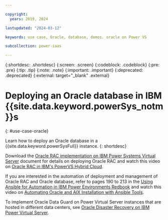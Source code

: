 ```yaml
---

copyright:
  years: 2019, 2024

lastupdated: "2024-03-12"

keywords: use case, Oracle, database, demos. oracle on Power VS

subcollection: power-iaas

---
```


{:shortdesc: .shortdesc}
{:screen: .screen}
{:codeblock: .codeblock}
{:pre: .pre}
{:tip: .tip}
{:note: .note}
{:important: .important}
{:deprecated: .deprecated}
{:external: target="_blank" .external}

# Deploying an Oracle database in IBM {{site.data.keyword.powerSys_notm}}s
{: #use-case-oracle}

Learn how to deploy an Oracle database in a {{site.data.keyword.powerSysFull}} instance.
{: shortdesc}

Download the [Oracle RAC implementation on IBM Power Systems Virtual Server](https://www.ibm.com/support/pages/node/6999243) document for details on deploying Oracle RAC and watch this video on [Oracle RAC in IBM's PowerVS Hybrid Cloud](https://ibm.biz/Oracle_RAC_PowerVS_Hybrid_Cloud_Webinar).

If you are interested in the automation of deployment and management of Oracle RAC and Oracle database, refer to pages 190 to 213 in the [Using Ansible for Automation in IBM Power Environments Redbook](https://www.redbooks.ibm.com/redpieces/pdfs/sg248551.pdf) and watch this video on [Automating Oracle and AIX Installation with Ansible Tools](https://ibm.biz/Automating_Oracle_and_AIX_with_Ansible).

To implement Oracle Data Guard on Power Virtual Server instances that are hosted in different data centers, see [Oracle Disaster Recovery on IBM Power Virtual Server](https://www.ibm.com/downloads/cas/LOEM24KA).